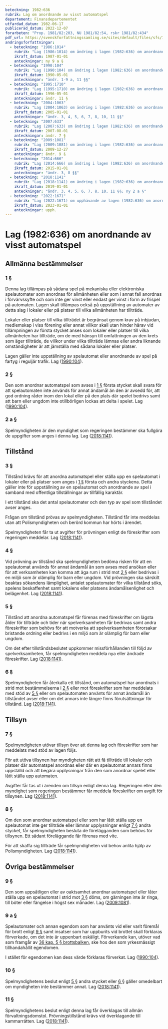 ```yaml
---
beteckning: 1982:636
rubrik: Lag om anordnande av visst automatspel
departement: Finansdepartementet
utfardad_datum: 1982-06-17
publicerad_datum: 2022-12-07
forarbeten: "Prop. 1981/82:203, NU 1981/82:54, rskr 1981/82:434"
pdf_url: https://svenskforfattningssamling.se/sites/default/files/sfs/1982-06/SFS1982-636.pdf
andringsforfattningar:
  - beteckning: "1986:1014"
    rubrik: "Lag (1986:1014) om ändring i lagen (1982:636) om anordnande av visst automatspel"
    ikraft_datum: 1987-01-01
    anteckningar: ny 9 a §
  - beteckning: "1990:104"
    rubrik: "Lag (1990:104) om ändring i lagen (1982:636) om anordnande av visst automatspel"
    ikraft_datum: 1990-05-01
    anteckningar: "ändr. 1-9 a, 11 §§"
  - beteckning: "1995:1710"
    rubrik: "Lag (1995:1710) om ändring i lagen (1982:636) om anordnande av visst automatspel"
    ikraft_datum: 1996-05-01
    anteckningar: ändr. 11 §
  - beteckning: "2004:1063"
    rubrik: "Lag (2004:1063) om ändring i lagen (1982:636) om anordnande av visst automatspel"
    ikraft_datum: 2005-01-01
    anteckningar: "ändr. 3, 4, 5, 6, 7, 8, 10, 11 §§"
  - beteckning: "2007:633"
    rubrik: "Lag (2007:633) om ändring i lagen (1982:636) om anordnande av visst automatspel"
    ikraft_datum: 2007-08-01
    anteckningar: ändr. 7 §
  - beteckning: "2009:1081"
    rubrik: "Lag (2009:1081) om ändring i lagen (1982:636) om anordnande av visst automatspel"
    ikraft_datum: 2009-12-27
    anteckningar: ändr. 9 §
  - beteckning: "2014:666"
    rubrik: "Lag (2014:666) om ändring i lagen (1982:636) om anordnande av visst automatspel"
    ikraft_datum: 2015-01-01
    anteckningar: "ändr. 3, 8 §§"
  - beteckning: "2018:1141"
    rubrik: "Lag (2018:1141) om ändring i lagen (1982:636) om anordnande av visst automatspel"
    ikraft_datum: 2019-01-01
    anteckningar: "ändr. 3, 4, 5, 6, 7, 8, 10, 11 §§; ny 2 a §"
  - beteckning: "2022:1671"
    rubrik: "Lag (2022:1671) om upphävande av lagen (1982:636) om anordnande av visst automatspel"
    ikraft_datum: 2023-01-01
    anteckningar: upph.
---
```


# Lag (1982:636) om anordnande av visst automatspel

## Allmänna bestämmelser

### 1 §

Denna lag tillämpas på sådana spel på mekaniska eller elektroniska spelautomater som anordnas för allmänheten eller som i annat fall anordnas i förvärvssyfte och som inte ger vinst eller endast ger vinst i form av frispel på automaten. Lagen skall tillämpas också på uppställning av automater av detta slag i lokaler eller på platser till vilka allmänheten har tillträde.

Lokaler eller platser till vilka tillträdet är begränsat genom krav på inbjudan, medlemskap i viss förening eller annat villkor skall utan hinder härav vid tillämpningen av första stycket anses som lokaler eller platser till vilka allmänheten har tillträde, om de med hänsyn till omfattningen av den krets som äger tillträde, de villkor under vilka tillträde lämnas eller andra liknande omständigheter är att jämställa med sådana lokaler eller platser.

Lagen gäller inte uppställning av spelautomat eller anordnande av spel på fartyg i reguljär trafik. Lag ([1990:104](https://selex.se/eli/sfs/1990/104)).

### 2 §

Den som anordnar automatspel som avses i [1 §](#1) första stycket skall svara för att spelautomaten inte används för annat ändamål än den är avsedd för, att god ordning råder inom den lokal eller på den plats där spelet bedrivs samt att barn eller ungdom inte otillbörligen lockas att delta i spelet. Lag ([1990:104](https://selex.se/eli/sfs/1990/104)).

### 2 a §

Spelmyndigheten är den myndighet som regeringen bestämmer ska fullgöra de uppgifter som anges i denna lag. Lag ([2018:1141](https://selex.se/eli/sfs/2018/1141)).

## Tillstånd

### 3 §

Tillstånd krävs för att anordna automatspel eller ställa upp en spelautomat i lokaler eller på platser som anges i [1 §](#1) första och andra styckena. Detta gäller inte för uppställning av en spelautomat och anordnande av spel i samband med offentliga tillställningar av tillfällig karaktär.

I ett tillstånd ska det antal spelautomater och den typ av spel som tillståndet avser anges.

Frågan om tillstånd prövas av spelmyndigheten. Tillstånd får inte meddelas utan att Polismyndigheten och berörd kommun har hörts i ärendet.

Spelmyndigheten får ta ut avgifter för prövningen enligt de föreskrifter som regeringen meddelar. Lag ([2018:1141](https://selex.se/eli/sfs/2018/1141)).

### 4 §

Vid prövning av tillstånd ska spelmyndigheten bedöma risken för att en spelautomat används för annat ändamål än som avses med ansökan eller för att verksamheten kan komma att äga rum i strid mot [2 §](#2) eller bedrivas i en miljö som är olämplig för barn eller ungdom. Vid prövningen ska särskilt beaktas sökandens lämplighet, antalet spelautomater för vilka tillstånd söks, spelens beskaffenhet samt lokalens eller platsens ändamålsenlighet och belägenhet. Lag ([2018:1141](https://selex.se/eli/sfs/2018/1141)).

### 5 §

Tillstånd att anordna automatspel får förenas med föreskrifter om lägsta ålder för tillträde och tider när spelverksamheten får bedrivas samt andra föreskrifter som behövs för att motverka att spelverksamheten förorsakar bristande ordning eller bedrivs i en miljö som är olämplig för barn eller ungdom.

Om det efter tillståndsbeslutet uppkommer missförhållanden till följd av spelverksamheten, får spelmyndigheten meddela nya eller ändrade föreskrifter. Lag ([2018:1141](https://selex.se/eli/sfs/2018/1141)).

### 6 §

Spelmyndigheten får återkalla ett tillstånd, om automatspel har anordnats i strid mot bestämmelserna i [2 §](#2) eller mot föreskrifter som har meddelats med stöd av [5 §](#5) eller om spelautomaten använts för annat ändamål än tillståndet avser eller om det annars inte längre finns förutsättningar för tillstånd. Lag ([2018:1141](https://selex.se/eli/sfs/2018/1141)).

## Tillsyn

### 7 §

Spelmyndigheten utövar tillsyn över att denna lag och föreskrifter som har meddelats med stöd av lagen följs.

För att utöva tillsynen har myndigheten rätt att få tillträde till lokaler och platser där automatspel anordnas eller där en spelautomat annars finns uppställd och att begära upplysningar från den som anordnar spelet eller låtit ställa upp automaten.

Avgifter får tas ut i ärenden om tillsyn enligt denna lag. Regeringen eller den myndighet som regeringen bestämmer får meddela föreskrifter om avgift för tillsynen. Lag ([2018:1141](https://selex.se/eli/sfs/2018/1141)).

### 8 §

Om den som anordnar automatspel eller som har låtit ställa upp en spelautomat inte ger tillträde eller lämnar upplysningar enligt [7 §](#7) andra stycket, får spelmyndigheten besluta de förelägganden som behövs för tillsynen. Ett sådant föreläggande får förenas med vite.

För att skaffa sig tillträde får spelmyndigheten vid behov anlita hjälp av Polismyndigheten. Lag ([2018:1141](https://selex.se/eli/sfs/2018/1141)).

## Övriga bestämmelser

### 9 §

Den som uppsåtligen eller av oaktsamhet anordnar automatspel eller låter ställa upp en spelautomat i strid mot [3 §](#3) döms, om gärningen inte är ringa, till böter eller fängelse i högst sex månader. Lag ([2009:1081](https://selex.se/eli/sfs/2009/1081)).

### 9 a §

Spelautomater och annan egendom som har använts vid eller varit föremål för brott enligt [9 §](#9) samt insatser som har uppburits vid brottet skall förklaras förverkade, om det inte är uppenbart oskäligt. Förverkande kan, utöver vad som framgår av [36 kap. 5 § brottsbalken](https://selex.se/eli/sfs/1962/700#kap36.5), ske hos den som yrkesmässigt tillhandahållit egendomen.

I stället för egendomen kan dess värde förklaras förverkat. Lag ([1990:104](https://selex.se/eli/sfs/1990/104)).

### 10 §

Spelmyndighetens beslut enligt [5 §](#5) andra stycket eller [6 §](#6) gäller omedelbart om myndigheten inte bestämmer annat. Lag ([2018:1141](https://selex.se/eli/sfs/2018/1141)).

### 11 §

Spelmyndighetens beslut enligt denna lag får överklagas till allmän förvaltningsdomstol. Prövningstillstånd krävs vid överklagande till kammarrätten. Lag ([2018:1141](https://selex.se/eli/sfs/2018/1141)).